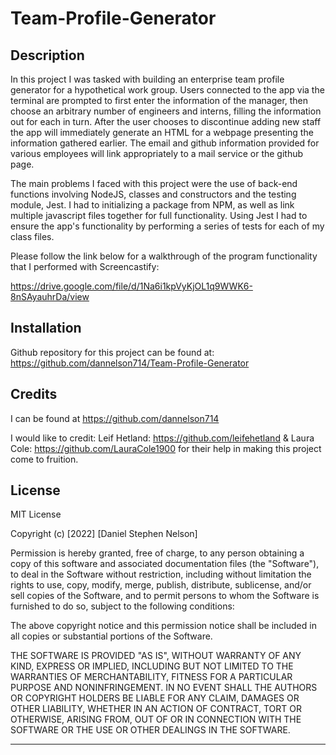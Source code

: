 # Team-Profile-Generator

## Description

In this project I was tasked with building an enterprise team profile generator for a hypothetical work group. Users connected to the app via the terminal are prompted to first enter the information of the manager, then choose an arbitrary number of engineers and interns, filling the information out for each in turn. After the user chooses to discontinue adding new staff the app will immediately generate an HTML for a webpage presenting the information gathered earlier. The email and github information provided for various employees will link appropriately to a mail service or the github page.

The main problems I faced with this project were the use of back-end functions involving NodeJS, classes and constructors and the testing module, Jest. I had to initializing a package from NPM, as well as link multiple javascript files together for full functionality. Using Jest I had to ensure the app's functionality by performing a series of tests for each of my class files.

Please follow the link below for a walkthrough of the program functionality that I performed with Screencastify:

https://drive.google.com/file/d/1Na6i1kpVyKjOL1q9WWK6-8nSAyauhrDa/view

## Installation

Github repository for this project can be found at: https://github.com/dannelson714/Team-Profile-Generator

## Credits

I can be found at https://github.com/dannelson714

I would like to credit:
Leif Hetland: https://github.com/leifehetland &
Laura Cole: https://github.com/LauraCole1900
for their help in making this project come to fruition.

## License

MIT License

Copyright (c) [2022] [Daniel Stephen Nelson]

Permission is hereby granted, free of charge, to any person obtaining a copy
of this software and associated documentation files (the "Software"), to deal
in the Software without restriction, including without limitation the rights
to use, copy, modify, merge, publish, distribute, sublicense, and/or sell
copies of the Software, and to permit persons to whom the Software is
furnished to do so, subject to the following conditions:

The above copyright notice and this permission notice shall be included in all
copies or substantial portions of the Software.

THE SOFTWARE IS PROVIDED "AS IS", WITHOUT WARRANTY OF ANY KIND, EXPRESS OR
IMPLIED, INCLUDING BUT NOT LIMITED TO THE WARRANTIES OF MERCHANTABILITY,
FITNESS FOR A PARTICULAR PURPOSE AND NONINFRINGEMENT. IN NO EVENT SHALL THE
AUTHORS OR COPYRIGHT HOLDERS BE LIABLE FOR ANY CLAIM, DAMAGES OR OTHER
LIABILITY, WHETHER IN AN ACTION OF CONTRACT, TORT OR OTHERWISE, ARISING FROM,
OUT OF OR IN CONNECTION WITH THE SOFTWARE OR THE USE OR OTHER DEALINGS IN THE
SOFTWARE.

---